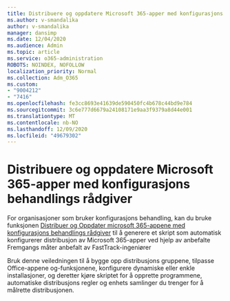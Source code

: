```yaml
---
title: Distribuere og oppdatere Microsoft 365-apper med konfigurasjons behandlings rådgiver
ms.author: v-smandalika
author: v-smandalika
manager: dansimp
ms.date: 12/04/2020
ms.audience: Admin
ms.topic: article
ms.service: o365-administration
ROBOTS: NOINDEX, NOFOLLOW
localization_priority: Normal
ms.collection: Adm_O365
ms.custom:
- "9004212"
- "7416"
ms.openlocfilehash: fe3cc8693e41639de590450fc4b678c44bd9e784
ms.sourcegitcommit: 3c6e777d6679a24108171e9aa3f9379a8d44e001
ms.translationtype: MT
ms.contentlocale: nb-NO
ms.lasthandoff: 12/09/2020
ms.locfileid: "49679302"
---
```

# <a name="deploy-and-update-microsoft-365-apps-with-configuration-manager-advisor"></a>Distribuere og oppdatere Microsoft 365-apper med konfigurasjons behandlings rådgiver

For organisasjoner som bruker konfigurasjons behandling, kan du bruke funksjonen [Distribuer og Oppdater microsoft 365-appene med konfigurasjons behandlings rådgiver](https://admin.microsoft.com/adminportal/home#/oppinstall) til å generere et skript som automatisk konfigurerer distribusjon av Microsoft 365-apper ved hjelp av anbefalte Fremgangs måter anbefalt av FastTrack-ingeniører

Bruk denne veiledningen til å bygge opp distribusjons gruppene, tilpasse Office-appene og-funksjonene, konfigurere dynamiske eller enkle installasjoner, og deretter kjøre skriptet for å opprette programmene, automatiske distribusjons regler og enhets samlinger du trenger for å målrette distribusjonen.
